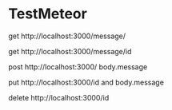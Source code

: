 # TestMeteor



get http://localhost:3000/message/

get http://localhost:3000/message/id

post http://localhost:3000/ body.message

put http://localhost:3000/id and body.message

delete http://localhost:3000/id
